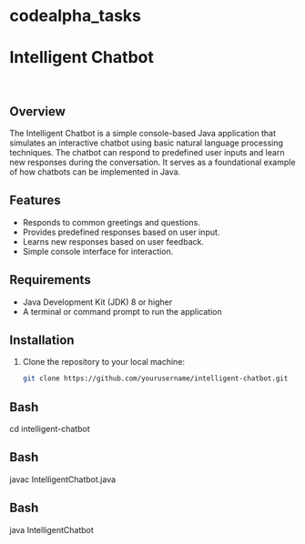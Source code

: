 # codealpha_tasks

# Intelligent Chatbot
&nbsp;
&nbsp;

## Overview
The Intelligent Chatbot is a simple console-based Java application that simulates an interactive chatbot using basic natural language processing techniques. The chatbot can respond to predefined user inputs and learn new responses during the conversation. It serves as a foundational example of how chatbots can be implemented in Java.
&nbsp;
&nbsp;

## Features
- Responds to common greetings and questions.
- Provides predefined responses based on user input.
- Learns new responses based on user feedback.
- Simple console interface for interaction.
&nbsp;
&nbsp;

## Requirements
- Java Development Kit (JDK) 8 or higher
- A terminal or command prompt to run the application
&nbsp;
&nbsp;

## Installation
1. Clone the repository to your local machine:
   ```bash
   git clone https://github.com/yourusername/intelligent-chatbot.git

## Bash
cd intelligent-chatbot

## Bash
javac IntelligentChatbot.java

## Bash
java IntelligentChatbot
